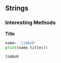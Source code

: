 ## Strings


### Interesting Methods
**Title**
```python
name= 'jimbob'
print(name.title())

Jimbob

```

```python

```

```python

```
